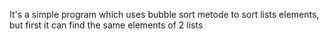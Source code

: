 It's a simple program which uses bubble sort metode to sort lists elements, but first it can find the same elements of 2 lists
